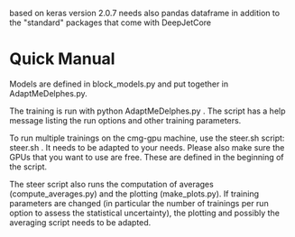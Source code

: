 

based on keras version 2.0.7
needs also pandas dataframe in addition to the "standard" packages that come with DeepJetCore


Quick Manual
==============

Models are defined in block_models.py and put together in AdaptMeDelphes.py.

The training is run with python AdaptMeDelphes.py <outdir> <run option>.
  The script has a help message listing the run options and other training parameters.
  
To run multiple trainings on the cmg-gpu machine, use the steer.sh script: steer.sh <output dir>. It needs to be adapted to your needs. Please also make sure the GPUs that you want to use are free. These are defined in the beginning of the script.
  
The steer script also runs the computation of averages (compute_averages.py) and the plotting (make_plots.py).
If training parameters are changed (in particular the number of trainings per run option to assess the statistical uncertainty), the plotting and possibly the averaging script needs to be adapted.
